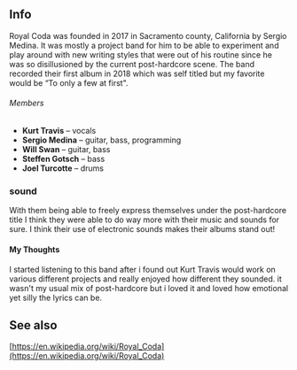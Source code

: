 ## Info
Royal Coda was founded in 2017 in Sacramento county, California by Sergio Medina. It was mostly a project band for him to be able to experiment and play around with new writing styles that were out of his routine since he was so disillusioned by the current post-hardcore scene. The band recorded their first album in 2018 which was self titled but my favorite would be “To only a few at first". 
###### Members
- **Kurt Travis** – vocals
- **Sergio Medina** – guitar, bass, programming
- **Will Swan** – guitar, bass
- **Steffen Gotsch** – bass
- **Joel Turcotte** – drums
### sound
With them being able to freely express themselves under the post-hardcore title I think they were able to do way more with their music and sounds for sure. I think their use of electronic sounds makes their albums stand out!
#### My Thoughts
I started listening to this band after i found out Kurt Travis would work on various different projects and really enjoyed how different they sounded. it wasn't my usual mix of post-hardcore but i loved it and loved how emotional yet silly the lyrics can be.
## See also


[https://en.wikipedia.org/wiki/Royal_Coda](https://en.wikipedia.org/wiki/Royal_Coda)